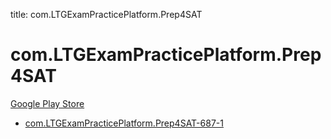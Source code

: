 title: com.LTGExamPracticePlatform.Prep4SAT
# com.LTGExamPracticePlatform.Prep4SAT


[Google Play Store](https://play.google.com/store/apps/details?id=com.LTGExamPracticePlatform.Prep4SAT)


* [com.LTGExamPracticePlatform.Prep4SAT-687-1](./com.LTGExamPracticePlatform.Prep4SAT-687-1/)